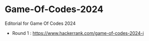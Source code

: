 # Game-Of-Codes-2024
Editorial for Game Of Codes 2024

- Round 1 : https://www.hackerrank.com/game-of-codes-2024-i